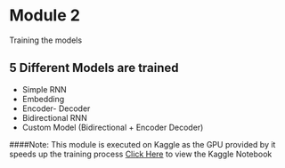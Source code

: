# Module 2
Training the models

## 5 Different Models are trained
* Simple RNN
* Embedding
* Encoder- Decoder
* Bidirectional RNN
* Custom Model (Bidirectional + Encoder Decoder)

####Note: This module is executed on Kaggle as the GPU provided by it speeds up the training process
[Click Here](https://www.kaggle.com/rajvardhan1999/transliterator-module-2) to view the Kaggle Notebook
